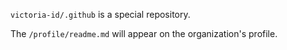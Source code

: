 `victoria-id/.github` is a special repository.

The `/profile/readme.md` will appear on the organization's profile.
